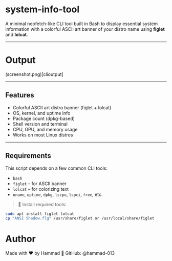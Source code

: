 # system-info-tool

A minimal neofetch-like CLI tool built in Bash to display essential system information with a colorful ASCII art banner of your distro name using **figlet** and **lolcat**.

---
# Output
(screenshot.png)[clioutput]

---

## Features

- Colorful ASCII art distro banner (figlet + lolcat)
- OS, kernel, and uptime info
- Package count (dpkg-based)
- Shell version and terminal
- CPU, GPU, and memory usage
- Works on most Linux distros

---

## Requirements

This script depends on a few common CLI tools:

- `bash`
- `figlet` – for ASCII banner
- `lolcat` – for colorizing text
- `uname`, `uptime`, `dpkg`, `lscpu`, `lspci`, `free`, etc.

> 🔧 Install required tools:
```bash
sudo apt install figlet lolcat
cp "ANSI Shadow.flg" /usr/share/figlet or /usr/local/share/figlet
```
# Author

Made with ❤ by Hammad
🔗 GitHub: @hammad-013

